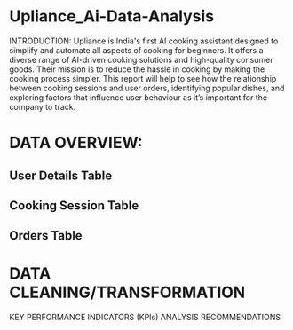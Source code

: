 # Upliance_Ai-Data-Analysis
INTRODUCTION:
Upliance is India's first AI cooking assistant designed to simplify and automate all aspects of cooking for beginners. It offers a diverse range of AI-driven cooking solutions and high-quality consumer goods. Their mission is to reduce the hassle in cooking by making the cooking process simpler. 
This report will help to see how the relationship between cooking sessions and user orders, identifying popular dishes, and exploring factors that influence user behaviour as it’s important for the company to track.
# DATA OVERVIEW:
 ## User Details Table
 ## Cooking Session Table
 ## Orders Table

# DATA CLEANING/TRANSFORMATION
KEY PERFORMANCE INDICATORS (KPIs) ANALYSIS
RECOMMENDATIONS
